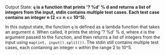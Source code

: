 Output State: **`q` is a function that prints '? %d' % d and returns a list of integers from the input, stdin contains multiple test cases. Each test case contains an integer n (2 <= n <= 10^5).**

In this output state, the function `q` is defined as a lambda function that takes an argument `d`. When called, it prints the string '? %d' % d, where `d` is the argument passed to the function, and then returns a list of integers from the input using `map(int, input().split())`. The stdin still contains multiple test cases, each containing an integer `n` within the range 2 to 10^5.